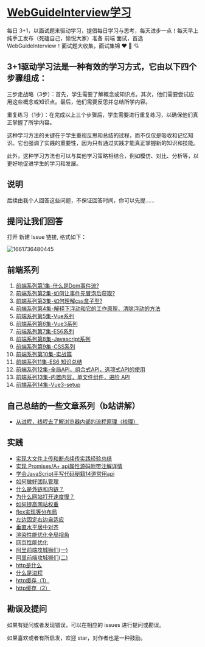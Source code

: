 # [WebGuideInterview学习](https://github.com/webVueBlog/WebGuideInterview)

每日 3+1，以面试题来驱动学习，提倡每日学习与思考，每天进步一点！每天早上纯手工发布（死磕自己，愉悦大家）准备 前端 面试，首选 WebGuideInterview！面试题大收集，面试集锦 ❤ 💝 💘

## 3+1驱动学习法是一种有效的学习方式，它由以下四个步骤组成：

三步走战略（3步）：首先，学生需要了解概念或知识点。其次，他们需要尝试应用这些概念或知识点。最后，他们需要反思并总结所学内容。

重复练习（1步）：在完成以上三个步骤后，学生需要进行重复练习，以确保他们真正掌握了所学内容。

这种学习方法的关键在于学生重视反思和总结的过程，而不仅仅是吸收和记忆知识。它也强调了实践的重要性，因为只有通过实践才能真正掌握新的知识和技能。

此外，这种学习方法也可以与其他学习策略相结合，例如模仿、对比、分析等，以更好地促进学生的学习和发展。

## 说明

后续由我个人回答这些问题，不保证回答时间，你可以先提……

## 提问让我们回答

打开 新建 Issue 链接, 格式如下：

![1661736480445](https://user-images.githubusercontent.com/59645426/187105281-339c1c8e-27a5-42d1-bafd-56adb91e8faa.png)

## 前端系列

1. [前端系列第1集-什么是Dom事件流?](https://mp.weixin.qq.com/s/rGa9sMr52it3bVAXt785Vg)
2. [前端系列第2集-如何让事件先冒泡后获取?](https://mp.weixin.qq.com/s/2MxnQKOd0JmA2B8J0_F-RA)
3. [前端系列第3集-如何理解css盒子型?](https://mp.weixin.qq.com/s/9f5yre7x9z28KTu6NVvCvg)
4. [前端系列第4集-解释下浮动和它的工作原理，清除浮动的方法](https://mp.weixin.qq.com/s/ECUpskd6E_X0a96mDwKtqw)
5. [前端系列第5集-Vue系列](https://mp.weixin.qq.com/s/JdWWWiiWgadS48phoD1mbA)
6. [前端系列第6集-Vue3系列](https://mp.weixin.qq.com/s/9v21Ao9UMEmlzBPY7EkMdw)
7. [前端系列第7集-ES6系列](https://mp.weixin.qq.com/s/buoZbssL5nPOodcyXkjxnA)
8. [前端系列第8集-Javascript系列](https://mp.weixin.qq.com/s/7WJBPZoHUQi2FixUJRdytw)
9. [前端系列第9集-CSS系列](https://mp.weixin.qq.com/s/So2814OMFSXnqdTaEDhUFg)
10. [前端系列第10集-实战篇](https://mp.weixin.qq.com/s/ApPUR5ibdSYMa37T49iHOw)
11. [前端系列11集-ES6 知识总结](https://mp.weixin.qq.com/s/xCMocCQafjo45zxCrZNYHg)
12. [前端系列12集-全局API，组合式API，选项式API的使用](https://mp.weixin.qq.com/s/DDlp8QDW1GN9a2mZreXSSA)
13. [前端系列13集-内置内容，单文件组件，进阶 API](https://mp.weixin.qq.com/s/XvEQS0-eIkk9Gm5pgTbA1A)
14. [前端系列14集-Vue3-setup](https://mp.weixin.qq.com/s/ydNzwifK-cwy1XTDaywZpg)

## 自己总结的一些文章系列（b站讲解）

- [从进程，线程去了解浏览器内部的流程原理（梳理）](https://juejin.cn/post/7155037687077044255)

## 实践

- [实现大文件上传和断点续传实践经验总结](https://github.com/webVueBlog/file-breakpoint-continue)
- [实现 Promises/A+ api属性源码附带注解详情](https://github.com/webVueBlog/promise)
- [学会JavaScript手写代码秘籍14道常用api](https://github.com/webVueBlog/fe/issues/3)
- [如何做好团队管理](https://github.com/webVueBlog/fe/issues/4)
- [什么是外链和内链？](https://github.com/webVueBlog/fe/issues/5)
- [为什么网站打开速度慢？](https://github.com/webVueBlog/fe/issues/6)
- [如何提高网站权重](https://github.com/webVueBlog/fe/issues/7)
- [flex实现等分布局](https://github.com/webVueBlog/fe/issues/8)
- [左边固定右边自适应](https://github.com/webVueBlog/fe/issues/9)
- [垂直水平居中对齐](https://github.com/webVueBlog/fe/issues/10)
- [渲染性能优化全局视角](https://github.com/webVueBlog/fe/issues/11)
- [网页性能优化](https://github.com/webVueBlog/fe/issues/16)
- [阿里前端攻城狮们(一)](https://github.com/webVueBlog/fe/issues/17)
- [阿里前端攻城狮们(二)](https://github.com/webVueBlog/fe/issues/18)
- [http是什么](https://github.com/webVueBlog/fe/issues/12)
- [什么是进程](https://github.com/webVueBlog/fe/issues/13)
- [http缓存（1）](https://github.com/webVueBlog/fe/issues/14)
- [http缓存（2）](https://github.com/webVueBlog/fe/issues/15)

## 勘误及提问

如果有疑问或者发现错误，可以在相应的 issues 进行提问或勘误。

如果喜欢或者有所启发，欢迎 star，对作者也是一种鼓励。
